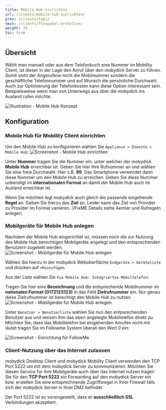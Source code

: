 ```yaml
---
title: Mobile Hub einrichten
url: /clients/mobile-hub-einrichten/
prev: /clients/tapi/
next: /clients/flexpanel-erstellen/
weight: 35
toc: true
---
```


## Übersicht

Wählt man manuell oder aus dem Telefonbuch eine Nummer im Mobility Client, ist dieser in der Lage den Anruf über den mobydick Server zu führen. Somit sieht der Angerufene nicht die Mobilnummer sondern die geschäftliche Telefonnummer und auf Wunsch die persönliche Durchwahl. Auch zur Optimierung der Telefonkosten kann diese Option interessant sein. Beispielsweise wenn man von Unterwegs aus über die mobydick ins Ausland rufen möchte.

![Illustration - Mobile Hub Konzept](../../images/mobile_hub_konzept.png?width=70% "Mobile Hub Konzept in der mobydick")


## Konfiguration

### Mobile Hub für Mobility Client einrichten
Um den Mobile Hub zu konfigurieren wählen Sie `Appliance > Dienste > Mobile Hub`:
![Screenshot - Mobile Hub einrichten](../../images/mobile_hub_einrichten.png?width=90% "Mobile Hub für Mobility Client einrichten")

Unter **Nummer** tragen Sie die Nummer ein. unter welcher der mobydick **Mobile Hub** erreichbar ist. Geben Sie hier Ihre Rufnummer an und wählen Sie eine freie Durchwahl. Hier z.B. **99**. Das Smartphone verwendet dann diese Nummer um den Mobile Hub zu erreichen. Geben Sie diese Nummer unbendigt im **internationalen Format** an damit der Mobile Hub auch im Ausland erreichbar ist.

Wenn Sie möchten legt mobydick auch gleich die passende eingehende **Regel** an. Geben Sie hierzu das **Ziel** an. Leider kann das Ziel von Provider zu Provider im Format variieren. //FixME Details siehe Aemter und Rufregeln anlegen.

### Mobilgeräte für Mobile Hub anlegen
Nachdem der Mobile Hub eingerichtet ist, müssen noch die zur Nutzung des Mobile Hub berechtigen Mobilgeräte angelegt und den entsprechenden Benutzern zugeteilt werden.
![Screenshot - Mobilgeräte für Mobile Hub anlegen](../../images/mobile_hub_hinzufuegen.png?width=70% "Mobilgeräte für Mobile Hub anlegen")

Wählen Sie hierzu in der mobydick Weboberfläche `Endgeräte > Geräteliste` und drücken auf `+Hinzufügen`.  

Aus der Liste wählen Sie `Via Mobile Hub: Integriertes Mobiltelefon`:

Tragen Sie hier eine **Bezeichnung** und die entsprechende Mobilnummer im **nationalen Format (0172123123)** in das Feld **Zielrufnummer** ein. Nur genau diese Zielrufnummer ist berechtigt den Mobile Hub zu nutzen
![Screenshot - Mobilgeräte für Mobile Hub anlegen](../../images/mobile_hub_externes_telefon.png?width=90% "Mobilgeräte für Mobile Hub anlegen")

Unter `Benutzer > Benutzerliste` wählen Sie nun den entpsrechenden Benutzer aus und weisen ihm das eben angelegte Mobiltelefon direkt zu. Möchten Sie, dass das Mobiltelefon bei eingehenden Anrufen nicht mit läutet tragen Sie im Followme System überall den Wert *0* ein:

![Screenshot - Einrichtung für FollowMe](../../images/mobile_hub_followme.png?width=90% "FollowMe Settings für Mobilgeräte")


### Client-Nutzung über das Internet zulassen

mobydick Desktop Client und mobydick Mobility Client verwenden den TCP Port 5222 um mit dem mobydick Server zu kommunizieren. Möchten Sie diesen Service für Ihre Mobilgeräte auch über das Internet nutzen tragen Sie für den **TCP Port 5222** ein Forwarding auf den mobydick Server ein bzw. erstellen Sie eine entsprechnende Zugriffsregel in Ihrer Firewall falls sich der mobydick Server in Ihrer DMZ befindet.

Der Port 5222 ist so voreingestellt, dass er **ausschließlich SSL** Verbindungen akzeptiert.

